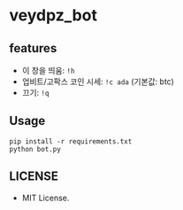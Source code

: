 # veydpz_bot

## features
- 이 창을 띄움: `!h`
- 업비트/고팍스 코인 시세: `!c ada` (기본값: btc)
- 끄기: `!q`

## Usage
```
pip install -r requirements.txt
python bot.py
```

## LICENSE
- MIT License.
